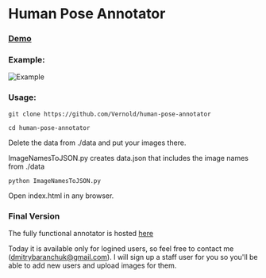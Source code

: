 Human Pose Annotator
====================

### [Demo](https://rawgit.com/Vernold/js-graph-annotator/master/index.html)

### Example:

![Example](http://joxi.net/DmB1Q0JHNXOR3r.jpg)
### Usage:

```
git clone https://github.com/Vernold/human-pose-annotator 

cd human-pose-annotator
``````
    
Delete the data from ./data and put your images there.
 
ImageNamesToJSON.py creates data.json that includes the image names from ./data
```
python ImageNamesToJSON.py 
``````

Open index.html in any browser.

### Final Version
The fully functional annotator is hosted [here](http://annotator.pw/pose/)

Today it is available only for logined users, so feel free to contact me (dmitrybaranchuk@gmail.com). I will sign up a staff user for you so you'll be able to add new users and upload images for them. 

